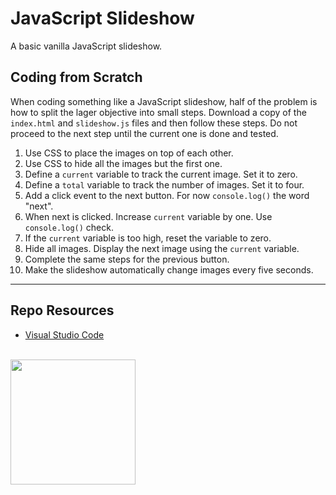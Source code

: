 # JavaScript Slideshow

A basic vanilla JavaScript slideshow.

## Coding from Scratch

When coding something like a JavaScript slideshow, half of the problem is how to split the lager objective into small steps. Download a copy of the `index.html` and `slideshow.js` files and then follow these steps. Do not proceed to the next step until the current one is done and tested. 

1. Use CSS to place the images on top of each other.
2. Use CSS to hide all the images but the first one.
3. Define a `current` variable to track the current image. Set it to zero.
4. Define a `total` variable to track the number of images. Set it to four.
5. Add a click event to the next button. For now `console.log()` the word "next".
6. When next is clicked. Increase `current` variable by one. Use `console.log()` check.
7. If the `current` variable is too high, reset the variable to zero.
8. Hide all images. Display the next image using the `current` variable.
9. Complete the same steps for the previous button. 
10. Make the slideshow automatically change images every five seconds. 

***

## Repo Resources

* [Visual Studio Code](https://code.visualstudio.com/)

<br>
<a href="https://codeadam.ca">
<img src="https://cdn.codeadam.ca/images@1.0.0/codeadam-logo-coloured-horizontal.png" width="200">
</a>
